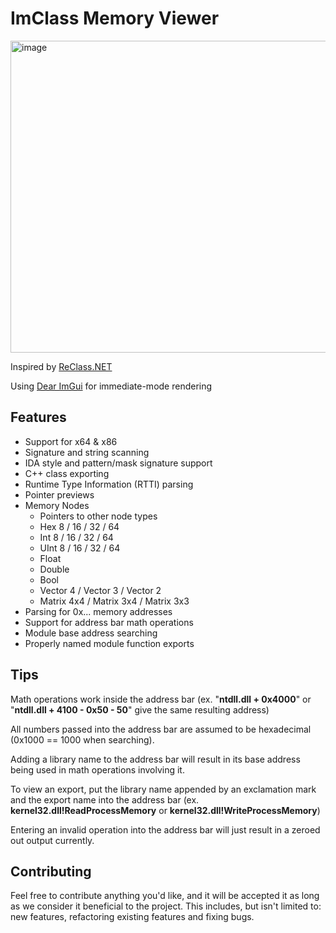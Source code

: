 # ImClass Memory Viewer

<img width="1209" height="499" alt="image" src="https://github.com/user-attachments/assets/bfa9c4f0-def8-4a83-84e4-e76b6bfab6a5" />


Inspired by [ReClass.NET](https://github.com/ReClassNET/ReClass.NET)

Using [Dear ImGui](https://github.com/ocornut/imgui) for immediate-mode rendering

## Features
- Support for x64 & x86
- Signature and string scanning
- IDA style and pattern/mask signature support
- C++ class exporting
- Runtime Type Information (RTTI) parsing
- Pointer previews
- Memory Nodes
  - Pointers to other node types
  - Hex 8 / 16 / 32 / 64
  - Int 8 / 16 / 32 / 64
  - UInt 8 / 16 / 32 / 64
  - Float
  - Double
  - Bool
  - Vector 4 / Vector 3 / Vector 2
  - Matrix 4x4 / Matrix 3x4 / Matrix 3x3
- Parsing for 0x... memory addresses
- Support for address bar math operations
- Module base address searching
- Properly named module function exports

## Tips

Math operations work inside the address bar (ex. "**ntdll.dll + 0x4000**" or "**ntdll.dll + 4100 - 0x50 - 50**" give the same resulting address)

All numbers passed into the address bar are assumed to be hexadecimal (0x1000 == 1000 when searching).

Adding a library name to the address bar will result in its base address being used in math operations involving it.

To view an export, put the library name appended by an exclamation mark and the export name into the address bar (ex. **kernel32.dll!ReadProcessMemory** or **kernel32.dll!WriteProcessMemory**)

Entering an invalid operation into the address bar will just result in a zeroed out output currently.

## Contributing
Feel free to contribute anything you'd like, and it will be accepted it as long as we consider it beneficial to the project.
This includes, but isn't limited to: new features, refactoring existing features and fixing bugs.
